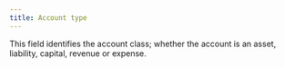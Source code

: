 ```yaml
---
title: Account type
---
```



This field identifies the account class; whether the account is an asset, liability, capital, revenue or expense.
